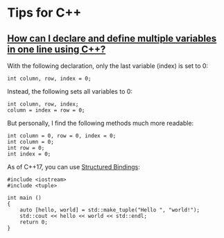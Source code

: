 # Tips for C++


## [How can I declare and define multiple variables in one line using C++?](https://stackoverflow.com/questions/6838408/how-can-i-declare-and-define-multiple-variables-in-one-line-using-c)

With the following declaration, only the last variable (index) is set to 0:
```
int column, row, index = 0;
```

Instead, the following sets all variables to 0:
```
int column, row, index;
column = index = row = 0;
```

But personally, I find the following methods much more readable:
```
int column = 0, row = 0, index = 0;
int column = 0;
int row = 0;
int index = 0;
```

As of C++17, you can use [Structured Bindings](https://en.cppreference.com/w/cpp/language/structured_binding):
```
#include <iostream>
#include <tuple>

int main () 
{
    auto [hello, world] = std::make_tuple("Hello ", "world!");
    std::cout << hello << world << std::endl;
    return 0;
}
```